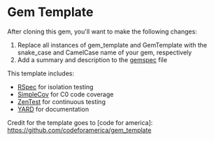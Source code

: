 # Gem Template

[manuals]: http://docs.rubygems.org/

After cloning this gem, you'll want to make the following changes:

1. Replace all instances of gem_template and GemTemplate with the snake_case and CamelCase name of your gem, respectively
2. Add a summary and description to the [gemspec][gemspec] file

[gemspec]: https://github.com/codeforamerica/gem_template/blob/master/gem_template.gemspec

This template includes:

* [RSpec][rspec] for isolation testing
* [SimpleCov][simplecov] for C0 code coverage
* [ZenTest][zentest] for continuous testing
* [YARD][yard] for documentation

[rspec]: https://github.com/rspec/rspec
[simplecov]: https://github.com/colszowka/simplecov
[zentest]: https://github.com/seattlerb/zentest
[yard]: https://github.com/lsegal/yard


Credit for the template goes to [code for america]: https://github.com/codeforamerica/gem_template
